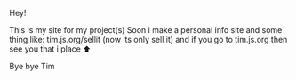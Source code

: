 Hey!

This is my site for my project(s)
Soon i make a personal info site and some thing like: 
tim.js.org/sellit (now its only sell it)
and if you go to tim.js.org then see you that i place ⬆


Bye bye
Tim
